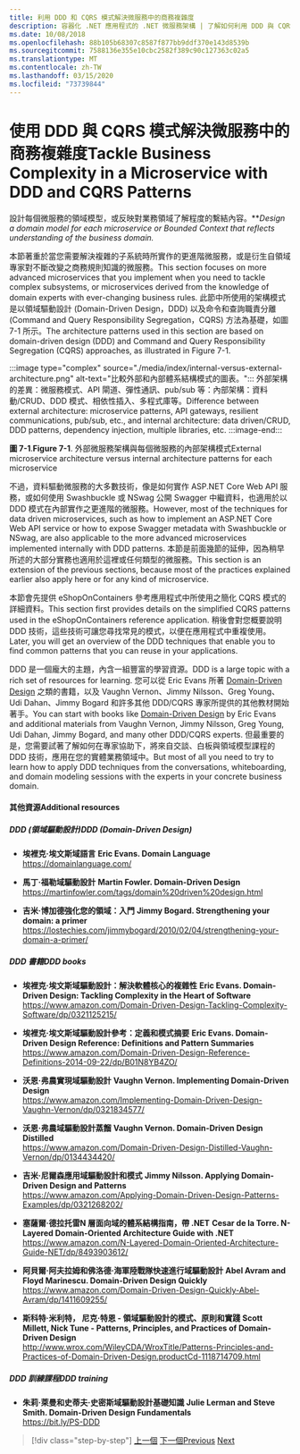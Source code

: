 ```yaml
---
title: 利用 DDD 和 CQRS 模式解決微服務中的商務複雜度
description: 容器化 .NET 應用程式的 .NET 微服務架構 | 了解如何利用 DDD 與 CQRS 模式解決複雜的商業案例
ms.date: 10/08/2018
ms.openlocfilehash: 88b105b68307c8587f877bb9ddf370e143d8539b
ms.sourcegitcommit: 7588136e355e10cbc2582f389c90c127363c02a5
ms.translationtype: MT
ms.contentlocale: zh-TW
ms.lasthandoff: 03/15/2020
ms.locfileid: "73739844"
---
```

# <a name="tackle-business-complexity-in-a-microservice-with-ddd-and-cqrs-patterns"></a><span data-ttu-id="320f2-103">使用 DDD 與 CQRS 模式解決微服務中的商務複雜度</span><span class="sxs-lookup"><span data-stu-id="320f2-103">Tackle Business Complexity in a Microservice with DDD and CQRS Patterns</span></span>

<span data-ttu-id="320f2-104">設計每個微服務的領域模型，或反映對業務領域了解程度的繫結內容。\*\*</span><span class="sxs-lookup"><span data-stu-id="320f2-104">*Design a domain model for each microservice or Bounded Context that reflects understanding of the business domain.*</span></span>

<span data-ttu-id="320f2-105">本節著重於當您需要解決複雜的子系統時所實作的更進階微服務，或是衍生自領域專家對不斷改變之商務規則知識的微服務。</span><span class="sxs-lookup"><span data-stu-id="320f2-105">This section focuses on more advanced microservices that you implement when you need to tackle complex subsystems, or microservices derived from the knowledge of domain experts with ever-changing business rules.</span></span> <span data-ttu-id="320f2-106">此節中所使用的架構模式是以領域驅動設計 (Domain-Driven Design，DDD) 以及命令和查詢職責分離 (Command and Query Responsibility Segregation，CQRS) 方法為基礎，如圖 7-1 所示。</span><span class="sxs-lookup"><span data-stu-id="320f2-106">The architecture patterns used in this section are based on domain-driven design (DDD) and Command and Query Responsibility Segregation (CQRS) approaches, as illustrated in Figure 7-1.</span></span>

:::image type="complex" source="./media/index/internal-versus-external-architecture.png" alt-text="比較外部和內部體系結構模式的圖表。":::
<span data-ttu-id="320f2-108">外部架構的差異：微服務模式、API 閘道、彈性通訊、pub/sub 等：內部架構：資料 動/CRUD、DDD 模式、相依性插入、多程式庫等。</span><span class="sxs-lookup"><span data-stu-id="320f2-108">Difference between external architecture: microservice patterns, API gateways, resilient communications, pub/sub, etc., and internal architecture: data driven/CRUD, DDD patterns, dependency injection, multiple libraries, etc.</span></span>
:::image-end:::

<span data-ttu-id="320f2-109">**圖 7-1**.</span><span class="sxs-lookup"><span data-stu-id="320f2-109">**Figure 7-1**.</span></span> <span data-ttu-id="320f2-110">外部微服務架構與每個微服務的內部架構模式</span><span class="sxs-lookup"><span data-stu-id="320f2-110">External microservice architecture versus internal architecture patterns for each microservice</span></span>

<span data-ttu-id="320f2-111">不過，資料驅動微服務的大多數技術，像是如何實作 ASP.NET Core Web API 服務，或如何使用 Swashbuckle 或 NSwag 公開 Swagger 中繼資料，也適用於以 DDD 模式在內部實作之更進階的微服務。</span><span class="sxs-lookup"><span data-stu-id="320f2-111">However, most of the techniques for data driven microservices, such as how to implement an ASP.NET Core Web API service or how to expose Swagger metadata with Swashbuckle or NSwag, are also applicable to the more advanced microservices implemented internally with DDD patterns.</span></span> <span data-ttu-id="320f2-112">本節是前面幾節的延伸，因為稍早所述的大部分實務也適用於這裡或任何類型的微服務。</span><span class="sxs-lookup"><span data-stu-id="320f2-112">This section is an extension of the previous sections, because most of the practices explained earlier also apply here or for any kind of microservice.</span></span>

<span data-ttu-id="320f2-113">本節會先提供 eShopOnContainers 參考應用程式中所使用之簡化 CQRS 模式的詳細資料。</span><span class="sxs-lookup"><span data-stu-id="320f2-113">This section first provides details on the simplified CQRS patterns used in the eShopOnContainers reference application.</span></span> <span data-ttu-id="320f2-114">稍後會對您概要說明 DDD 技術，這些技術可讓您尋找常見的模式，以便在應用程式中重複使用。</span><span class="sxs-lookup"><span data-stu-id="320f2-114">Later, you will get an overview of the DDD techniques that enable you to find common patterns that you can reuse in your applications.</span></span>

<span data-ttu-id="320f2-115">DDD 是一個龐大的主題，內含一組豐富的學習資源。</span><span class="sxs-lookup"><span data-stu-id="320f2-115">DDD is a large topic with a rich set of resources for learning.</span></span> <span data-ttu-id="320f2-116">您可以從 Eric Evans 所著 [Domain-Driven Design](https://domainlanguage.com/ddd/) 之類的書籍，以及 Vaughn Vernon、Jimmy Nilsson、Greg Young、Udi Dahan、Jimmy Bogard 和許多其他 DDD/CQRS 專家所提供的其他教材開始著手。</span><span class="sxs-lookup"><span data-stu-id="320f2-116">You can start with books like [Domain-Driven Design](https://domainlanguage.com/ddd/) by Eric Evans and additional materials from Vaughn Vernon, Jimmy Nilsson, Greg Young, Udi Dahan, Jimmy Bogard, and many other DDD/CQRS experts.</span></span> <span data-ttu-id="320f2-117">但最重要的是，您需要試著了解如何在專家協助下，將來自交談、白板與領域模型課程的 DDD 技術，應用在您的實體業務領域中。</span><span class="sxs-lookup"><span data-stu-id="320f2-117">But most of all you need to try to learn how to apply DDD techniques from the conversations, whiteboarding, and domain modeling sessions with the experts in your concrete business domain.</span></span>

#### <a name="additional-resources"></a><span data-ttu-id="320f2-118">其他資源</span><span class="sxs-lookup"><span data-stu-id="320f2-118">Additional resources</span></span>

##### <a name="ddd-domain-driven-design"></a><span data-ttu-id="320f2-119">DDD (領域驅動設計)</span><span class="sxs-lookup"><span data-stu-id="320f2-119">DDD (Domain-Driven Design)</span></span>

- <span data-ttu-id="320f2-120">**埃裡克·埃文斯域語言** </span><span class="sxs-lookup"><span data-stu-id="320f2-120">**Eric Evans. Domain Language** </span></span>\
  <https://domainlanguage.com/>

- <span data-ttu-id="320f2-121">**馬丁·福勒域驅動設計** </span><span class="sxs-lookup"><span data-stu-id="320f2-121">**Martin Fowler. Domain-Driven Design** </span></span>\
  <https://martinfowler.com/tags/domain%20driven%20design.html>

- <span data-ttu-id="320f2-122">**吉米·博加德強化您的領域：入門** </span><span class="sxs-lookup"><span data-stu-id="320f2-122">**Jimmy Bogard. Strengthening your domain: a primer** </span></span>\
  <https://lostechies.com/jimmybogard/2010/02/04/strengthening-your-domain-a-primer/>

##### <a name="ddd-books"></a><span data-ttu-id="320f2-123">DDD 書籍</span><span class="sxs-lookup"><span data-stu-id="320f2-123">DDD books</span></span>

- <span data-ttu-id="320f2-124">**埃裡克·埃文斯域驅動設計：解決軟體核心的複雜性** </span><span class="sxs-lookup"><span data-stu-id="320f2-124">**Eric Evans. Domain-Driven Design: Tackling Complexity in the Heart of Software** </span></span>\
  <https://www.amazon.com/Domain-Driven-Design-Tackling-Complexity-Software/dp/0321125215/>

- <span data-ttu-id="320f2-125">**埃裡克·埃文斯域驅動設計參考：定義和模式摘要** </span><span class="sxs-lookup"><span data-stu-id="320f2-125">**Eric Evans. Domain-Driven Design Reference: Definitions and Pattern Summaries** </span></span>\
  <https://www.amazon.com/Domain-Driven-Design-Reference-Definitions-2014-09-22/dp/B01N8YB4ZO/>

- <span data-ttu-id="320f2-126">**沃恩·弗農實現域驅動設計** </span><span class="sxs-lookup"><span data-stu-id="320f2-126">**Vaughn Vernon. Implementing Domain-Driven Design** </span></span>\
  <https://www.amazon.com/Implementing-Domain-Driven-Design-Vaughn-Vernon/dp/0321834577/>

- <span data-ttu-id="320f2-127">**沃恩·弗農域驅動設計蒸餾** </span><span class="sxs-lookup"><span data-stu-id="320f2-127">**Vaughn Vernon. Domain-Driven Design Distilled** </span></span>\
  <https://www.amazon.com/Domain-Driven-Design-Distilled-Vaughn-Vernon/dp/0134434420/>

- <span data-ttu-id="320f2-128">**吉米·尼爾森應用域驅動設計和模式** </span><span class="sxs-lookup"><span data-stu-id="320f2-128">**Jimmy Nilsson. Applying Domain-Driven Design and Patterns** </span></span>\
  <https://www.amazon.com/Applying-Domain-Driven-Design-Patterns-Examples/dp/0321268202/>

- <span data-ttu-id="320f2-129">**塞薩爾·德拉托雷N 層面向域的體系結構指南，帶 .NET** </span><span class="sxs-lookup"><span data-stu-id="320f2-129">**Cesar de la Torre. N-Layered Domain-Oriented Architecture Guide with .NET** </span></span>\
  <https://www.amazon.com/N-Layered-Domain-Oriented-Architecture-Guide-NET/dp/8493903612/>

- <span data-ttu-id="320f2-130">**阿貝爾·阿夫拉姆和佛洛德·海軍陸戰隊快速進行域驅動設計** </span><span class="sxs-lookup"><span data-stu-id="320f2-130">**Abel Avram and Floyd Marinescu. Domain-Driven Design Quickly** </span></span>\
  <https://www.amazon.com/Domain-Driven-Design-Quickly-Abel-Avram/dp/1411609255/>

- <span data-ttu-id="320f2-131">**斯科特·米利特， 尼克·特恩 - 領域驅動設計的模式、原則和實踐** </span><span class="sxs-lookup"><span data-stu-id="320f2-131">**Scott Millett, Nick Tune - Patterns, Principles, and Practices of Domain-Driven Design** </span></span>\
  <http://www.wrox.com/WileyCDA/WroxTitle/Patterns-Principles-and-Practices-of-Domain-Driven-Design.productCd-1118714709.html>

##### <a name="ddd-training"></a><span data-ttu-id="320f2-132">DDD 訓練課程</span><span class="sxs-lookup"><span data-stu-id="320f2-132">DDD training</span></span>

- <span data-ttu-id="320f2-133">**朱莉·萊曼和史蒂夫·史密斯域驅動設計基礎知識** </span><span class="sxs-lookup"><span data-stu-id="320f2-133">**Julie Lerman and Steve Smith. Domain-Driven Design Fundamentals** </span></span>\
  <https://bit.ly/PS-DDD>

>[!div class="step-by-step"]
><span data-ttu-id="320f2-134">[上一個](../multi-container-microservice-net-applications/implement-api-gateways-with-ocelot.md)
>[下一個](apply-simplified-microservice-cqrs-ddd-patterns.md)</span><span class="sxs-lookup"><span data-stu-id="320f2-134">[Previous](../multi-container-microservice-net-applications/implement-api-gateways-with-ocelot.md)
[Next](apply-simplified-microservice-cqrs-ddd-patterns.md)</span></span>
